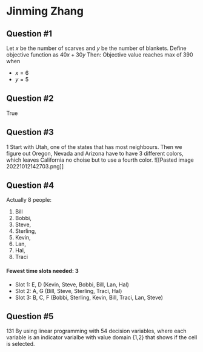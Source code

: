 # Jinming Zhang
## Question #1
Let $x$ be the number of scarves and $y$ be the number of blankets.
Define objective function as $40x+30y$
Then:
Objective value reaches max of 390 when
- $x=6$
- $y=5$
## Question #2
True
## Question #3
1
Start with Utah, one of the states that has most neighbours.
Then we figure out  Oregon, Nevada and Arizona have to have 3 different colors, which leaves California no choise but to use a fourth color.
![[Pasted image 20221012142703.png]]
## Question #4
Actually 8 people:
1. Bill
2. Bobbi,
3. Steve,
4. Sterling,
5. Kevin,
6. Lan,
7. Hal,
8. Traci
#### Fewest time slots needed: 3
- Slot 1: E, D (Kevin, Steve, Bobbi, Bill, Lan, Hal)
- Slot 2: A, G (Bill, Steve, Sterling, Traci, Hal)
- Slot 3: B, C, F (Bobbi, Sterling, Kevin, Bill, Traci, Lan, Steve)

## Question #5
131
By using linear programming with
54 decision variables, where each variable is an indicator varialbe with value domain {1,2} that shows if the cell is selected.